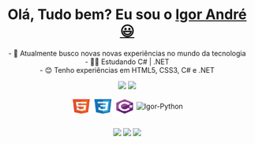 <h1 align="center">
    Olá, Tudo bem? Eu sou o 
    <a href="https://www.linkedin.com/in/igor-andr%C3%A9-08257622b/">Igor André 😃️</a>
  </h1>
  
  <p align="center">
    - 🔭 Atualmente busco novas novas experiências no mundo da tecnologia <br>
    - 🧑‍💻 Estudando C# | .NET <br>
    - 😊 Tenho experiências em HTML5, CSS3, C# e .NET
  </p>
 
<div align="center">
<img height="180em" src="https://github-readme-stats.vercel.app/api?username=imigoor&show_icons=true&theme=dark">
<img height="180em" src="https://github-readme-stats.vercel.app/api/top-langs/?username=imigoor&hide_progress=true&theme=dracula"</img>
</div>
       
<div align="center" style="display: inline_block"><br>
  <img align="center" alt="Igor-HTML" height="30" width="40" src="https://raw.githubusercontent.com/devicons/devicon/master/icons/html5/html5-original.svg">
  <img align="center" alt="Igor-CSS" height="30" width="40" src="https://raw.githubusercontent.com/devicons/devicon/master/icons/css3/css3-original.svg">
  <img align="center" alt="Igor-Csharp" height="30" width="40" src="https://raw.githubusercontent.com/devicons/devicon/master/icons/csharp/csharp-original.svg"> 
  <img align="center" alt="Igor-Python" height="30" width="40" src="https://icongr.am/devicon/dot-net-original.svg?size=148&color=fafafa"> 
</div>

##

<div align="center"> 
  <a href="https://www.instagram.com/guigm_/" target="_blank"><img src="https://img.shields.io/badge/-Instagram-%23E4405F?style=for-the-badge&logo=instagram&logoColor=white" target="_blank"></a>
  <a href = "mailto:imigorgm@gmail.com"><img src="https://img.shields.io/badge/-Gmail-%23333?style=for-the-badge&logo=gmail&logoColor=white" target="_blank"></a>
  <a href="https://www.linkedin.com/in/igor-andr%C3%A9-08257622b/" target="_blank"><img src="https://img.shields.io/badge/-LinkedIn-%230077B5?style=for-the-badge&logo=linkedin&logoColor=white" target="_blank"></a> 
  
</div>
